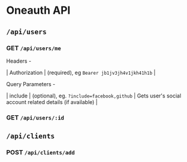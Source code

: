 # Oneauth API

## `/api/users`

### GET `/api/users/me`
Headers -

| Authorization | (required), eg `Bearer jb1jv3jh4v1jkh41h1b` |


Query Parameters -

| include | (optional), eg. `?include=facebook,github` | Gets user's social account related details (if available) |



### GET `/api/users/:id`


## `/api/clients`

### POST `/api/clients/add`